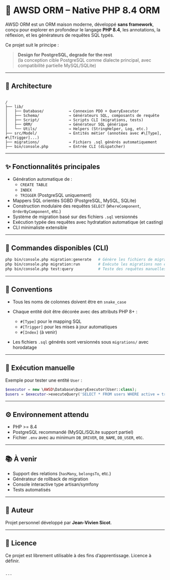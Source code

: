 # 🐘 AWSD ORM – Native PHP 8.4 ORM

AWSD ORM est un ORM maison moderne, développé **sans framework**, conçu pour explorer en profondeur le langage **PHP 8.4**, les annotations, la réflexion, et les générateurs de requêtes SQL typés.

Ce projet suit le principe :

> **Design for PostgreSQL, degrade for the rest**  
> (la conception cible PostgreSQL comme dialecte principal, avec compatibilité partielle MySQL/SQLite)

---

## 🧱 Architecture

```

/
├── lib/
│   ├── Database/           → Connexion PDO + QueryExecutor
│   ├── Schema/             → Générateurs SQL, composants de requête
│   ├── Script/             → Scripts CLI (migrations, tests)
│   ├── ORM/                → Générateur SQL générique
│   └── Utils/              → Helpers (StringHelper, Log, etc.)
├── src/Model/              → Entités métier (annotées avec #\[Type], #\[Trigger]...)
├── migrations/             → Fichiers .sql générés automatiquement
├── bin/console.php         → Entrée CLI (dispatcher)

````

---

## ✨ Fonctionnalités principales

- Génération automatique de :
  - `CREATE TABLE`
  - `INDEX`
  - `TRIGGER` (PostgreSQL uniquement)
- Mappers SQL orientés SGBD (PostgreSQL, MySQL, SQLite)
- Construction modulaire des requêtes `SELECT` (`WhereComponent`, `OrderByComponent`, etc.)
- Système de migration basé sur des fichiers `.sql` versionnés
- Exécution typée des requêtes avec hydratation automatique (et casting)
- CLI minimaliste extensible

---

## 🚀 Commandes disponibles (CLI)

```bash
php bin/console.php migration:generate   # Génère les fichiers de migration SQL à partir des entités
php bin/console.php migration:run        # Exécute les migrations non encore appliquées
php bin/console.php test:query           # Teste des requêtes manuelles (à personnaliser)
````

---

## 🧩 Conventions

* Tous les noms de colonnes doivent être en `snake_case`
* Chaque entité doit être décorée avec des attributs PHP 8+ :

  * `#[Type]` pour le mapping SQL
  * `#[Trigger]` pour les mises à jour automatiques
  * `#[Index]` (à venir)
* Les fichiers `.sql` générés sont versionnés sous `migrations/` avec horodatage

---

## 🧪 Exécution manuelle

Exemple pour tester une entité `User` :

```php
$executor = new \AWSD\Database\QueryExecutor(User::class);
$users = $executor->executeQuery('SELECT * FROM users WHERE active = true');
```

---

## ⚙️ Environnement attendu

* PHP >= 8.4
* PostgreSQL recommandé (MySQL/SQLite support partiel)
* Fichier `.env` avec au minimum `DB_DRIVER`, `DB_NAME`, `DB_USER`, etc.

---

## 📚 À venir

* Support des relations (`hasMany`, `belongsTo`, etc.)
* Générateur de rollback de migration
* Console interactive type artisan/symfony
* Tests automatisés

---

## 👤 Auteur

Projet personnel développé par **Jean-Vivien Sicot**.

---

## 📄 Licence

Ce projet est librement utilisable à des fins d’apprentissage. Licence à définir.

```

---